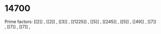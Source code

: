 # 14700

Prime factors: [[2]] , [[2]] , [[3]] , [[1225]] , [[5]] , [[245]] , [[5]] , [[49]] , [[7]] , [[7]] , [[7]] , 